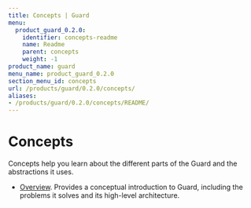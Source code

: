 ```yaml
---
title: Concepts | Guard
menu:
  product_guard_0.2.0:
    identifier: concepts-readme
    name: Readme
    parent: concepts
    weight: -1
product_name: guard
menu_name: product_guard_0.2.0
section_menu_id: concepts
url: /products/guard/0.2.0/concepts/
aliases:
- /products/guard/0.2.0/concepts/README/
---
```


# Concepts

Concepts help you learn about the different parts of the Guard and the abstractions it uses.

- [Overview](/products/guard/0.2.0/concepts/overview). Provides a conceptual introduction to Guard, including the problems it solves and its high-level architecture.
